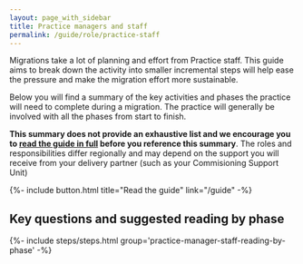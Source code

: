 ```yaml
---
layout: page_with_sidebar
title: Practice managers and staff
permalink: /guide/role/practice-staff
---
```


Migrations take a lot of planning and effort from Practice staff. This guide aims to break down the activity into smaller incremental steps will help ease the pressure and make the migration effort more sustainable.

Below you will find a summary of the key activities and phases the practice will need to complete during a migration. The practice will generally be involved with all the phases from start to finish. 

**This summary does not provide an exhaustive list and we encourage you to [read the guide in full](/prm-practice-migration/guide) before you reference this summary**. The roles and responsibilities differ regionally and may depend on the support you will receive from your delivery partner (such as your Commisioning Support Unit)

{%- include button.html title="Read the guide" link="/guide" -%}

## Key questions and suggested reading by phase

{%- include steps/steps.html group='practice-manager-staff-reading-by-phase' -%}

